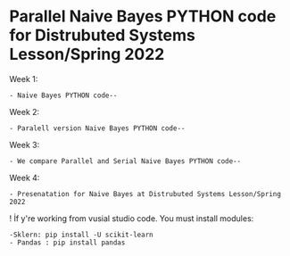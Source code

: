 # Parallel Naive Bayes PYTHON code for Distrubuted Systems Lesson/Spring 2022

Week 1: 

    - Naive Bayes PYTHON code-- 

Week 2: 

    - Paralell version Naive Bayes PYTHON code-- 

Week 3: 

    - We compare Parallel and Serial Naive Bayes PYTHON code-- 

Week 4: 

    - Presenatation for Naive Bayes at Distrubuted Systems Lesson/Spring 2022

! İf y're working from vusial studio code.  You must install modules:

    -Sklern: pip install -U scikit-learn
    - Pandas : pip install pandas

